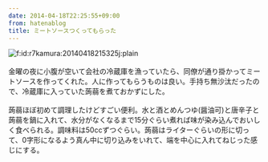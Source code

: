 ```yaml
---
date: 2014-04-18T22:25:55+09:00
from: hatenablog
title: ミートソースつくってもらった
---
```


<div><img class="hatena-fotolife" title="f:id:r7kamura:20140418215325j:plain" src="http://cdn-ak.f.st-hatena.com/images/fotolife/r/r7kamura/20140418/20140418215325.jpg" alt="f:id:r7kamura:20140418215325j:plain"></div>
<div> </div>
<div>金曜の夜に小腹が空いて会社の冷蔵庫を漁っていたら、同僚が通り掛かってミートソースを作ってくれた。人に作ってもらうものは良い。手持ち無沙汰だったので、冷蔵庫に入っていた蒟蒻を煮ておかずにした。</div>
<div> </div>
<div>蒟蒻ほぼ初めて調理したけどすごい便利。水と酒とめんつゆ(醤油可)と唐辛子と蒟蒻を鍋に入れて、水分がなくなるまで15分ぐらい煮れば味が染み込んでおいしく食べられる。調味料は50ccずつぐらい。蒟蒻はライターぐらいの形に切って、0字形になるよう真ん中に切り込みをいれて、端を中心に入れてねじった感じにする。</div>
